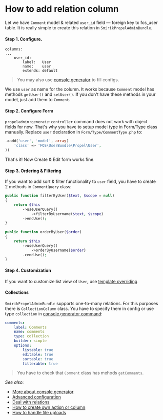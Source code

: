 How to add relation column
==========================

Let we have `Comment` model & related `user_id` field — foreign key to fos_user table. It is really simple to create this relation in `SmirikPropelAdminBundle`.

#### Step 1. Configure.

```
columns:
...
    user_id:
        label:   User
        name:    user
        extends: default
```

> You may also use [console generator](generator.md) to fill configs.

We use `user` as name for the column. It works because `Comment` model has methods `getUser()` and `setUser()`. If you don't have these methods in your model, just add them to `Comment`.

#### Step 2. Configure Form

`propeladmin:generate:controller` command does not work with object fields for now. That's why you have to setup model type in Form/Type class manually. Replace `user` declaration in `Form/Type/CommentType.php` to:

``` php
->add('user', 'model', array(
    'class' => 'FOS\UserBundle\Propel\User',
))
```

That's it! Now Create & Edit form works fine.

#### Step 3. Ordering & Filtering

If you want to add sort & filter functionality to `user` field, you have to create 2 methods in `CommentQuery` class:

``` php
public function filterByUser($text, $scope = null)
{
	return $this
		->useUserQuery()
			->filterByUsername($text, $scope)
		->endUse();
}
	
public function orderByUser($order)
{
	return $this
		->useUserQuery()
			->orderByUsername($order)
		->endUse();
}
```

#### Step 4. Customization

If you want to customize list view of `User`, use [template overriding](configure.md).

#### Collections

`SmirikPropelAdminBundle` supports one-to-many relations. For this purposes there is `CollectionColumn` class. You have to specify them in config or use type `collection` in [console generator command](generator.md):

``` yaml
comments:
    label: Comments
    name: comments
    type: collection
    builder: simple
    options:
        listable: true
        editable: true
        sortable: true
        filterable: true
```

> You have to check that `Comment` class has mehods `getComments`.

*See also*:

- [More about console generator](generator.md)
- [Advanced configuration](configure.md)
- [Deal with relations](relations.md)
- [How to create own action or column](builders.md)
- [How to handle file uploads](upload.md)
